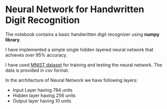 # Neural Network for Handwritten Digit Recognition 
The notebook contains a basic handwritten digit recognizer using **numpy library**.

I have implemented a simple single hidden layered neural network that achieves over 95% accuracy.

I have used [MNIST dataset](http://yann.lecun.com/exdb/mnist/) for training and testing the neural network. The data is provided in *csv* format.

In the architecture of Neural Network we have following layers:
- Input Layer having 784 units
- Hidden layer having 256 units
- Output layer having 10 units
